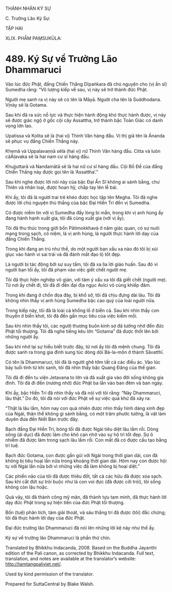 THÁNH NHÂN KÝ SỰ

C. Trưởng Lão Ký Sự:

TẬP HAI

XLIX. PHẨM PAṂSUKŪLA:

# 489\. Ký Sự về Trưởng Lão Dhammaruci

Vào lúc đức Phật, đấng Chiến Thắng Dīpaṅkara đã chú nguyện cho (vị ẩn sĩ) Sumedha rằng: “Vô lượng kiếp về sau, vị này sẽ trở thành đức Phật.

Người mẹ sanh ra vị này sẽ có tên là Māyā. Người cha tên là Suddhodana. Vịnày sẽ là Gotama.

Sau khi đã ra sức nỗ lực và thực hiện hành động khó thực hành được, vị này sẽ được giác ngộ ở gốc cội cây Assattha, trở thành bậc Toàn Giác có danh vọng lớn lao.

Upatissa và Kolita sẽ là (hai vị) Thinh Văn hàng đầu. Vị thị giả tên là Ānanda sẽ phục vụ đấng Chiến Thắng này.

Khemā và Uppalavaṇṇā sẽlà (hai vị) nữ Thinh Văn hàng đầu. Citta và luôn cảĀḷavaka sẽ là hai nam cư sĩ hàng đầu.

Khujjuttarā và Nandamātā sẽ là hai nữ cư sĩ hàng đầu. Cội Bồ Đề của đấng Chiến Thắng này được gọi tên là ‘Assattha’.”

Sau khi nghe được lời nói này của bậc Đại Ẩn Sĩ không ai sánh bằng, chư Thiên và nhân loại, được hoan hỷ, chắp tay lên lễ bái.

Khi ấy, tôi đã là người trai trẻ khéo được học tập tên Megha. Tôi đã nghe được lời chú nguyện thù thắng của bậc Đại Hiền Trí đến vị Sumedha.

Có được niềm tin với vị Sumedha đầy lòng bi mẫn, trong khi vị anh hùng ấy đang hành hạnh xuất gia, tôi đã cùng xuất gia (với vị ấy).

Tôi đã thu thúc trong giới bổn Pātimokkhavà ở năm giác quan, có sự nuôi mạng trong sạch, có niệm, là vị anh hùng, là người thực hành lời dạy của đấng Chiến Thắng.

Trong khi đang an trú như thế, do một người bạn xấu xa nào đó tôi bị xúi giục vào hành vi sai trái và đã đánh mất đạo lộ tốt đẹp.

Là người bị tác động bởi sự suy tầm, tôi đã xa lìa lời giáo huấn. Sau đó vì người bạn tồi ấy, tôi đã phạm vào việc giết chết người mẹ.

Tôi đã thực hiện nghiệp vô gián, với tâm ý xấu xa tôi đã giết chết (người mẹ). Từ nơi ấy chết đi, tôi đã đi đến đại địa ngục Avīci vô cùng khiếp đảm.

Trong khi đang ở chốn đọa đày, bị khổ sở, tôi đã chịu đựng dài lâu. Tôi đã không nhìn thấy vị anh hùng Sumedha bậc cao quý của loài người nữa.

Trong kiếp này, tôi đã là loài cá khổng lồ ở biển cả. Sau khi nhìn thấy con thuyền ở biển khơi, tôi đã đến gần mục tiêu của việc kiếm mồi.

Sau khi nhìn thấy tôi, các người thương buôn kinh sợ đã tưởng nhớ đến đức Phật tối thượng. Tôi đã nghe tiếng kêu lớn “Gotama” đã được thốt lên bởi những người ấy.

Sau khi nhớ lại sự hiểu biết trước đây, từ nơi ấy tôi đã mệnh chung. Tôi đã được sanh ra trong gia đình sung túc dòng dõi Bà-la-môn ở thành Sāvatthī.

Có tên là Dhammaruci, tôi đã là người ghê tởm tất cả các điều ác. Vào lúc bảy tuổi tính từ khi sanh, tôi đã nhìn thấy bậc Quang Đăng của thế gian.

Tôi đã đi đến tu viện Jetavana to lớn và đã xuất gia vào đời sống không gia đình. Tôi đã đi đến (nương nhờ) đức Phật ba lần vào ban đêm và ban ngày.

Khi ấy, bậc Hiền Trí đã nhìn thấy và đã nói với tôi rằng: “Này Dhammaruci, lâu thật.” Do đó, tôi đã nói với đức Phật về sự việc quá khứ đã xảy ra:

“Thật là lâu lắm, hôm nay con quả nhiên được nhìn thấy hình dáng xinh đẹp của Ngài, thân thể không gì sánh bằng, có một trăm phước tướng, là vật làm duyên đưa đến Niết Bàn trước đây.

Bạch đấng Đại Hiền Trí, bóng tối đã được Ngài tiêu diệt lâu lắm rồi. Dòng sông (ái dục) đã được làm cho khô cạn nhờ vào sự hộ trì tốt đẹp. Sự ô nhiễm đã được làm trong sạch lâu lắm rồi. Con mắt đã có được cấu tạo bằng trí tuệ.

Bạch đức Gotama, con được gần gũi với Ngài trong thời gian dài, con đã không bị tiêu hoại lần nữa trong khoảng thời gian dài. Hôm nay con được hội tụ với Ngài lần nữa bởi vì những việc đã làm không bị hoại diệt.”

Các phiền não của tôi đã được thiêu đốt, tất cả các hữu đã được xóa sạch. Sau khi cắt đứt sự trói buộc như là con voi đực (đã được cởi trói), tôi sống không còn lậu hoặc.

Quả vậy, tôi đã thành công mỹ mãn, đã thành tựu tam minh, đã thực hành lời dạy đức Phật trong sự hiện tiền của đức Phật tối thượng.

Bốn (tuệ) phân tích, tám giải thoát, và sáu thắng trí đã được (tôi) đắc chứng; tôi đã thực hành lời dạy của đức Phật.

Đại đức trưởng lão Dhammaruci đã nói lên những lời kệ này như thế ấy.

Ký sự về trưởng lão Dhammaruci là phần thứ chín.

Translated by Bhikkhu Indacanda, 2008. Based on the Buddha Jayanthi edition of the Pali canon, as corrected by Bhikkhu Indacanda. Full text, translation, and notes are available at the translator’s website: http://tamtangpaliviet.net/.

Used by kind permission of the translator.

Prepared for SuttaCentral by Blake Walsh.